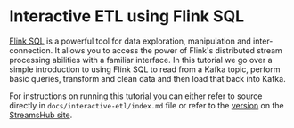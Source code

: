 # Interactive ETL using Flink SQL

[Flink SQL](https://nightlies.apache.org/flink/flink-docs-release-1.20/docs/dev/table/overview/) is a powerful tool for data exploration, manipulation and inter-connection.
It allows you to access the power of Flink's distributed stream processing abilities with a familiar interface. 
In this tutorial we go over a simple introduction to using Flink SQL to read from a Kafka topic, perform basic queries, transform and clean data and then load that back into Kafka.

For instructions on running this tutorial you can either refer to source directly in `docs/interactive-etl/index.md` file or refer to the [version](https://www.streamshub.io/docs/flink-sql-tutorials/main/interactive-etl/) on the [StreamsHub site](https://streamshub.io).